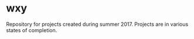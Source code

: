 # wxy

Repository for projects created during summer 2017. Projects are in various states of completion.
